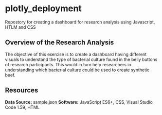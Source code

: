 # plotly_deployment
Repostory for creating a dashboard for research analysis using Javascript, HTLM and CSS

## Overview of the Research Analysis
The objective of this exercise is to create a dashboard having different visuals to understand the type of  bacterial culture found in the belly buttons of research participants. This would in turn help researchers in understanding which bacterial culture could be used to create synthetic beef.

## Resources
**Data Source:** sample.json
**Software:** JavaScript ES6+, CSS, Visual Studio Code 1.59, HTML

